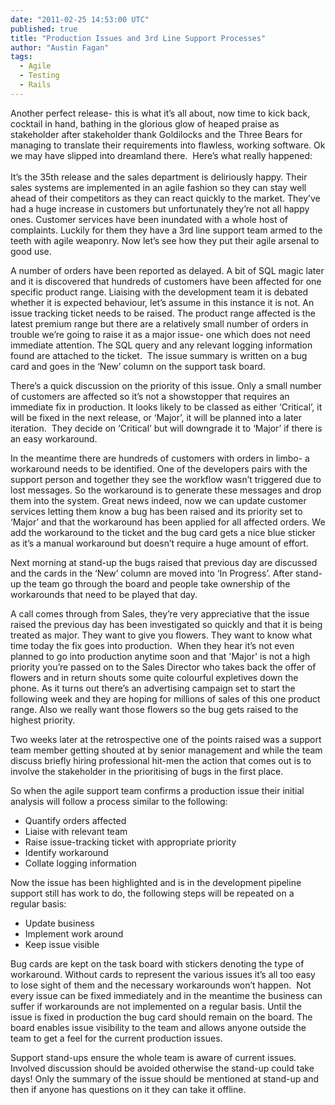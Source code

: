 ```yaml
---
date: "2011-02-25 14:53:00 UTC"
published: true
title: "Production Issues and 3rd Line Support Processes"
author: "Austin Fagan"
tags:
  - Agile
  - Testing
  - Rails
---
```


<p>Another perfect release- this is what it&rsquo;s all about, now time to kick back, cocktail in hand, bathing in the glorious glow of heaped praise as stakeholder after stakeholder thank Goldilocks and the Three Bears for managing to translate their requirements into flawless, working software. Ok we may have slipped into dreamland there. &nbsp;Here&rsquo;s what really happened:<br />
<br />
It&rsquo;s the 35th release and the sales department is deliriously happy. Their sales systems are implemented in an agile fashion so they can stay well ahead of their competitors as they can react quickly to the market. They&rsquo;ve had a huge increase in customers but unfortunately they&rsquo;re not all happy ones. Customer services have been inundated with a whole host of complaints. Luckily for them they have a 3rd line support team armed to the teeth with agile weaponry. Now let&rsquo;s see how they put their agile arsenal to good use.</p>
<p>A number of orders have been reported as delayed. A bit of SQL magic later and it is discovered that hundreds of customers have been affected for one specific product range. Liaising with the development team it is debated whether it is expected behaviour, let&rsquo;s assume in this instance it is not. An issue tracking ticket needs to be raised. The product range affected is the latest premium range but there are a relatively small number of orders in trouble we&rsquo;re going to raise it as a major issue- one which does not need immediate attention. The SQL query and any relevant logging information found are attached to the ticket. &nbsp;The issue summary is written on a bug card and goes in the &lsquo;New&rsquo; column on the support task board.</p>
<p>There&rsquo;s a quick discussion on the priority of this issue. Only a small number of customers are affected so it&rsquo;s not a showstopper that requires an immediate fix in production. It looks likely to be classed as either &lsquo;Critical&rsquo;, it will be fixed in the next release, or &lsquo;Major&rsquo;, it will be planned into a later iteration. &nbsp;They decide on &lsquo;Critical&rsquo; but will downgrade it to &lsquo;Major&rsquo; if there is an easy workaround.</p>
<p>In the meantime there are hundreds of customers with orders in limbo- a workaround needs to be identified. One of the developers pairs with the support person and together they see the workflow wasn&rsquo;t triggered due to lost messages. So the workaround is to generate these messages and drop them into the system. Great news indeed, now we can update customer services letting them know a bug has been raised and its priority set to &lsquo;Major&rsquo; and that the workaround has been applied for all affected orders. We add the workaround to the ticket and the bug card gets a nice blue sticker as it&rsquo;s a manual workaround but doesn&rsquo;t require a huge amount of effort.</p>
<p>Next morning at stand-up the bugs raised that previous day are discussed and the cards in the &lsquo;New&rsquo; column are moved into &lsquo;In Progress&rsquo;. After stand-up the team go through the board and people take ownership of the workarounds that need to be played that day.</p>
<p>A call comes through from Sales, they&rsquo;re very appreciative that the issue raised the previous day has been investigated so quickly and that it is being treated as major. They want to give you flowers. They want to know what time <span class="Object" id="OBJ_PREFIX_DWT74"><span class="Object" id="OBJ_PREFIX_DWT75">today</span></span> the fix goes into production. &nbsp;When they hear it&rsquo;s not even planned to go into production anytime soon and that &#39;Major&#39; is not a high priority you&rsquo;re passed on to the Sales Director who takes back the offer of flowers and in return shouts some quite colourful expletives down the phone. As it turns out there&rsquo;s an advertising campaign set to start the following week and they are hoping for millions of sales of this one product range. Also we really want those flowers so the bug gets raised to the highest priority.</p>
<p>Two weeks later at the retrospective one of the points raised was a support team member getting shouted at by senior management and while the team discuss briefly hiring professional hit-men the action that comes out is to involve the stakeholder in the prioritising of bugs in the first place.</p>
<p>So when the agile support team confirms a production issue their initial analysis will follow a process similar to the following:</p>
<ul>
<li>Quantify orders affected</li>
<li>Liaise with relevant team</li>
<li>Raise issue-tracking ticket with appropriate priority</li>
<li>Identify workaround</li>
<li>Collate logging information</li>
</ul>
<p>Now the issue has been highlighted and is in the development pipeline support still has work to do, the following steps will be repeated on a regular basis:</p>
<ul>
<li>Update business</li>
<li>Implement work around</li>
<li>Keep issue visible</li>
</ul>
<p>Bug cards are kept on the task board with stickers denoting the type of workaround. Without cards to represent the various issues it&rsquo;s all too easy to lose sight of them and the necessary workarounds won&rsquo;t happen. &nbsp;Not every issue can be fixed immediately and in the meantime the business can suffer if workarounds are not implemented on a regular basis. Until the issue is fixed in production the bug card should remain on the board. The board enables issue visibility to the team and allows anyone outside the team to get a feel for the current production issues.</p>
<p>Support stand-ups ensure the whole team is aware of current issues. Involved discussion should be avoided otherwise the stand-up could take days! Only the summary of the issue should be mentioned at stand-up and then if anyone has questions on it they can take it offline.</p>

